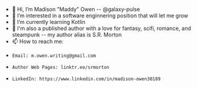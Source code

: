 - 👋 Hi, I’m Madison "Maddy" Owen -- @galaxy-pulse
- 👀 I’m interested in a software enginnering position that will let me grow
- 🌱 I’m currently learning Kotlin
- 💞️ I'm also a published author with a love for fantasy, scifi, romance, and steampunk -- my author alias is S.R. Morton
- 📫 How to reach me:
-     Email: m.owen.writing@gmail.com
-     Author Web Pages: linktr.ee/srmorton
-     LinkedIn: https://www.linkedin.com/in/madison-owen30189

<!---
galaxy-pulse/galaxy-pulse is a ✨ special ✨ repository because its `README.md` (this file) appears on your GitHub profile.
You can click the Preview link to take a look at your changes.
--->
